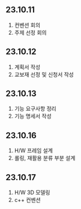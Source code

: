 ## 23.10.11
1. 컨벤션 회의
2. 주제 선정 회의

## 23.10.12
1. 계획서 작성
2. 교보재 선정 및 신청서 작성

## 23.10.13
1. 기능 요구사항 정리
2. 기능 명세서 작성

## 23.10.16
1. H/W 프레임 설계
2. 롤링, 재활용 분류 부분 설계

## 23.10.17
1. H/W 3D 모델링
2. c++ 컨벤션